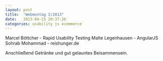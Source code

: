 ```yaml
---
layout: post
title:  "Webmontag I/2013"
date:   2013-04-15 20:37:26
categories: usability js ecommerce
---
```


Marcel Böttcher - Rapid Usability Testing
Malte Legenhausen - AngularJS
Sohrab Mohammad - reishunger.de

Anschließend Getränke und gut gelauntes Beisammensein.